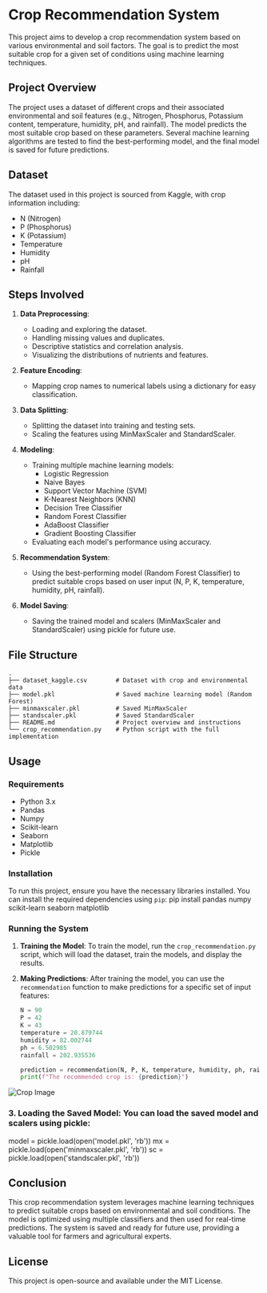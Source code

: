 # Crop Recommendation System

This project aims to develop a crop recommendation system based on various environmental and soil factors. The goal is to predict the most suitable crop for a given set of conditions using machine learning techniques.

## Project Overview

The project uses a dataset of different crops and their associated environmental and soil features (e.g., Nitrogen, Phosphorus, Potassium content, temperature, humidity, pH, and rainfall). The model predicts the most suitable crop based on these parameters. Several machine learning algorithms are tested to find the best-performing model, and the final model is saved for future predictions.

## Dataset

The dataset used in this project is sourced from Kaggle, with crop information including:
- N (Nitrogen)
- P (Phosphorus)
- K (Potassium)
- Temperature
- Humidity
- pH
- Rainfall

## Steps Involved

1. **Data Preprocessing**:
   - Loading and exploring the dataset.
   - Handling missing values and duplicates.
   - Descriptive statistics and correlation analysis.
   - Visualizing the distributions of nutrients and features.

2. **Feature Encoding**:
   - Mapping crop names to numerical labels using a dictionary for easy classification.

3. **Data Splitting**:
   - Splitting the dataset into training and testing sets.
   - Scaling the features using MinMaxScaler and StandardScaler.

4. **Modeling**:
   - Training multiple machine learning models:
     - Logistic Regression
     - Naive Bayes
     - Support Vector Machine (SVM)
     - K-Nearest Neighbors (KNN)
     - Decision Tree Classifier
     - Random Forest Classifier
     - AdaBoost Classifier
     - Gradient Boosting Classifier
   - Evaluating each model's performance using accuracy.

5. **Recommendation System**:
   - Using the best-performing model (Random Forest Classifier) to predict suitable crops based on user input (N, P, K, temperature, humidity, pH, rainfall).

6. **Model Saving**:
   - Saving the trained model and scalers (MinMaxScaler and StandardScaler) using pickle for future use.


## File Structure

```plaintext
.
├── dataset_kaggle.csv        # Dataset with crop and environmental data
├── model.pkl                 # Saved machine learning model (Random Forest)
├── minmaxscaler.pkl          # Saved MinMaxScaler
├── standscaler.pkl           # Saved StandardScaler
├── README.md                 # Project overview and instructions
└── crop_recommendation.py    # Python script with the full implementation

```

## Usage

### Requirements

- Python 3.x
- Pandas
- Numpy
- Scikit-learn
- Seaborn
- Matplotlib
- Pickle

### Installation

To run this project, ensure you have the necessary libraries installed. You can install the required dependencies using `pip`:
pip install pandas numpy scikit-learn seaborn matplotlib

### Running the System

1. **Training the Model**:
   To train the model, run the `crop_recommendation.py` script, which will load the dataset, train the models, and display the results.

2. **Making Predictions**:
   After training the model, you can use the `recommendation` function to make predictions for a specific set of input features:

   ```python
   N = 90
   P = 42
   K = 43
   temperature = 20.879744
   humidity = 82.002744
   ph = 6.502985
   rainfall = 202.935536

   prediction = recommendation(N, P, K, temperature, humidity, ph, rainfall)
   print(f"The recommended crop is: {prediction}")

   ```
![Crop Image](images/crop_image.jpg)

   ### 3. Loading the Saved Model: You can load the saved model and scalers using pickle:
   model = pickle.load(open('model.pkl', 'rb'))
   mx = pickle.load(open('minmaxscaler.pkl', 'rb'))
   sc = pickle.load(open('standscaler.pkl', 'rb'))

## Conclusion
This crop recommendation system leverages machine learning techniques to predict suitable crops based on environmental and soil conditions. The model is optimized using multiple classifiers and then used for real-time predictions. The system is saved and ready for future use, providing a valuable tool for farmers and agricultural experts.

## License
This project is open-source and available under the MIT License.
